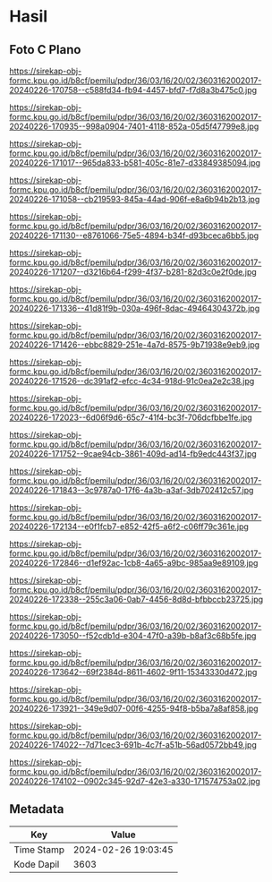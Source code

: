 # Hasil

## Foto C Plano

https://sirekap-obj-formc.kpu.go.id/b8cf/pemilu/pdpr/36/03/16/20/02/3603162002017-20240226-170758--c588fd34-fb94-4457-bfd7-f7d8a3b475c0.jpg

https://sirekap-obj-formc.kpu.go.id/b8cf/pemilu/pdpr/36/03/16/20/02/3603162002017-20240226-170935--998a0904-7401-4118-852a-05d5f47799e8.jpg

https://sirekap-obj-formc.kpu.go.id/b8cf/pemilu/pdpr/36/03/16/20/02/3603162002017-20240226-171017--965da833-b581-405c-81e7-d33849385094.jpg

https://sirekap-obj-formc.kpu.go.id/b8cf/pemilu/pdpr/36/03/16/20/02/3603162002017-20240226-171058--cb219593-845a-44ad-906f-e8a6b94b2b13.jpg

https://sirekap-obj-formc.kpu.go.id/b8cf/pemilu/pdpr/36/03/16/20/02/3603162002017-20240226-171130--e8761066-75e5-4894-b34f-d93bceca6bb5.jpg

https://sirekap-obj-formc.kpu.go.id/b8cf/pemilu/pdpr/36/03/16/20/02/3603162002017-20240226-171207--d3216b64-f299-4f37-b281-82d3c0e2f0de.jpg

https://sirekap-obj-formc.kpu.go.id/b8cf/pemilu/pdpr/36/03/16/20/02/3603162002017-20240226-171336--41d81f9b-030a-496f-8dac-49464304372b.jpg

https://sirekap-obj-formc.kpu.go.id/b8cf/pemilu/pdpr/36/03/16/20/02/3603162002017-20240226-171426--ebbc8829-251e-4a7d-8575-9b71938e9eb9.jpg

https://sirekap-obj-formc.kpu.go.id/b8cf/pemilu/pdpr/36/03/16/20/02/3603162002017-20240226-171526--dc391af2-efcc-4c34-918d-91c0ea2e2c38.jpg

https://sirekap-obj-formc.kpu.go.id/b8cf/pemilu/pdpr/36/03/16/20/02/3603162002017-20240226-172023--6d06f9d6-65c7-41f4-bc3f-706dcfbbe1fe.jpg

https://sirekap-obj-formc.kpu.go.id/b8cf/pemilu/pdpr/36/03/16/20/02/3603162002017-20240226-171752--9cae94cb-3861-409d-ad14-fb9edc443f37.jpg

https://sirekap-obj-formc.kpu.go.id/b8cf/pemilu/pdpr/36/03/16/20/02/3603162002017-20240226-171843--3c9787a0-17f6-4a3b-a3af-3db702412c57.jpg

https://sirekap-obj-formc.kpu.go.id/b8cf/pemilu/pdpr/36/03/16/20/02/3603162002017-20240226-172134--e0f1fcb7-e852-42f5-a6f2-c06ff79c361e.jpg

https://sirekap-obj-formc.kpu.go.id/b8cf/pemilu/pdpr/36/03/16/20/02/3603162002017-20240226-172846--d1ef92ac-1cb8-4a65-a9bc-985aa9e89109.jpg

https://sirekap-obj-formc.kpu.go.id/b8cf/pemilu/pdpr/36/03/16/20/02/3603162002017-20240226-172338--255c3a06-0ab7-4456-8d8d-bfbbccb23725.jpg

https://sirekap-obj-formc.kpu.go.id/b8cf/pemilu/pdpr/36/03/16/20/02/3603162002017-20240226-173050--f52cdb1d-e304-47f0-a39b-b8af3c68b5fe.jpg

https://sirekap-obj-formc.kpu.go.id/b8cf/pemilu/pdpr/36/03/16/20/02/3603162002017-20240226-173642--69f2384d-8611-4602-9f11-15343330d472.jpg

https://sirekap-obj-formc.kpu.go.id/b8cf/pemilu/pdpr/36/03/16/20/02/3603162002017-20240226-173921--349e9d07-00f6-4255-94f8-b5ba7a8af858.jpg

https://sirekap-obj-formc.kpu.go.id/b8cf/pemilu/pdpr/36/03/16/20/02/3603162002017-20240226-174022--7d71cec3-691b-4c7f-a51b-56ad0572bb49.jpg

https://sirekap-obj-formc.kpu.go.id/b8cf/pemilu/pdpr/36/03/16/20/02/3603162002017-20240226-174102--0902c345-92d7-42e3-a330-171574753a02.jpg


## Metadata

| Key        | Value               |
| ---------- | ------------------- |
| Time Stamp | 2024-02-26 19:03:45 |
| Kode Dapil | 3603                |




